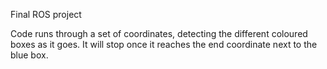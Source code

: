 Final ROS project

Code runs through a set of coordinates, detecting the different coloured boxes as it goes.
It will stop once it reaches the end coordinate next to the blue box.